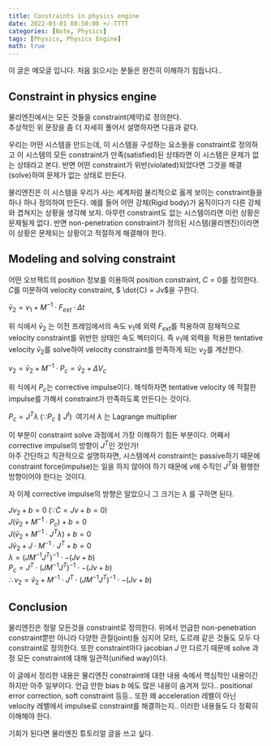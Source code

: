 ```yaml
---
title: Constraints in physics engine
date: 2022-03-01 08:50:00 +/-TTTT
categories: [Note, Physics]
tags: [Physics, Physics Engine]
math: true
---
```


이 글은 메모글 입니다. 처음 읽으시는 분들은 완전히 이해하기 힘듭니다..  

## Constraint in physics engine

물리엔진에서는 모든 것들을 constraint(제약)로 정의한다.  
추상적인 위 문장을 좀 더 자세히 풀어서 설명하자면 다음과 같다.  

우리는 어떤 시스템을 만드는데, 이 시스템을 구성하는 요소들을 constraint로 정의하고 이 시스템의 모든 constraint가 만족(satisfied)된 상태라면 이 시스템은 문제가 없는 상태라고 본다. 반면 어떤 constraint가 위반(violated)되었다면 그것을 해결(solve)하여 문제가 없는 상태로 만든다.  

물리엔진은 이 시스템을 우리가 사는 세계처럼 물리적으로 옳게 보이는 constraint들을 하나 하나 정의하여 만든다. 예를 들어 어떤 강체(Rigid body)가 움직이다가 다른 강체와 겹쳐지는 상황을 생각해 보자. 아무런 constraint도 없는 시스템이라면 이런 상황은 문제될게 없다. 반면 non-penetration constraint가 정의된 시스템(물리엔진)이라면 이 상황은 문제되는 상황이고 적절하게 해결해야 한다.

## Modeling and solving constraint  

어떤 오브젝트의 position 정보를 이용하여 position constraint, $C=0$를 정의한다.  
$C$를 미분하여 velocity constraint, $ \dot{C} = Jv$을 구한다.  

$\bar v_2 = v_1 + M^{-1} \cdot F_{ext} \cdot \Delta t$  

위 식에서 $\bar v_2$ 는 이전 프레임에서의 속도 $v_1$에 외력 $F_{ext}$를 적용하여 잠재적으로 velocity constraint를 위반한 상태인 속도 벡터이다. 즉 $v_1$에 외력을 적용한 tentative velocity $\bar v_2$를 solve하여 velocity constraint를 만족하게 되는 $v_2$를 계산한다.

$v_2 = \bar v_2 + M^{-1} \cdot P_c = \bar v_2 + \Delta V_c$  

위 식에서 $P_c$는 corrective impulse이다. 해석하자면 tentative velocity 에 적절한 impulse를 가해서 constraint가 만족하도록 만든다는 것이다.

$P_c = J^T \lambda\;(\because P_c \parallel J^t)\;$ 여기서 $\lambda$ 는 Lagrange multiplier

이 부분이 constraint solve 과정에서 가장 이해하기 힘든 부분이다. 어째서 corrective impulse의 방향이 $J^T$인 것인가!  
아주 간단하고 직관적으로 설명하자면, 시스템에서 constraint는 passive하기 때문에 constraint force(impulse)는 일을 하지 않아야 하기 때문에 $v$에 수직인 $J^T$와 평행한 방향이어야 한다는 것이다.

자 이제 corrective impulse의 방향은 알았으니 그 크기는 $\lambda$ 를 구하면 된다.

$Jv_2 + b = 0\;(\because \dot C = Jv+b = 0)$  
$J(\bar v_2 + M^{-1} \cdot P_c) + b = 0$  
$J(\bar v_2 + M^{-1} \cdot J^T \lambda) + b = 0$  
$J\bar v_2 + J \cdot M^{-1} \cdot J^T + b = 0$  
$\lambda = (J M^{-1} J^T)^{-1} \cdot -(Jv + b)$  
$P_c = J^T \cdot (J M^{-1} J^T)^{-1} \cdot -(Jv + b)$  
$\therefore v_2 = \bar v_2 + M^{-1} \cdot J^T \cdot (J M^{-1} J^T)^{-1} \cdot -(Jv + b)$  

## Conclusion

물리엔진은 정말 모든것을 constraint로 정의한다. 위에서 언급한 non-penetration constraint뿐만 아니라 다양한 관절(joint)들 심지어 모터, 도르래 같은 것들도 모두 다 constraint로 정의한다. 또한 constraint마다 jacobian $J$ 만 다르기 때문에 solve 과정 모든 constraint에 대해 일관적(unified way)이다.  

이 글에서 정리한 내용은 물리엔진 constraint에 대한 내용 속에서 핵심적인 내용이긴 하지만 아주 일부이다. 언급 안한 bias $b$ 에도 많은 내용이 숨겨져 있다.. positional error correction, soft constraint 등등.. 또한 왜 acceleration 레벨이 아닌 velocity 레벨에서 impulse로 constraint를 해결하는지.. 이러한 내용들도 다 정확히 이해해야 한다.

기회가 된다면 물리엔진 튜토리얼 글을 쓰고 싶다.
